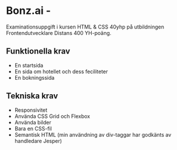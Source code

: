 # Bonz.ai - 
Examinationsuppgift i kursen HTML & CSS 40yhp på utbildningen Frontendutvecklare Distans 400 YH-poäng.

## Funktionella krav
- En startsida
- En sida om hotellet och dess feciliteter
- En bokningssida

## Tekniska krav
- Responsivitet
- Använda CSS Grid och Flexbox
- Använda bilder
- Bara en CSS-fil
- Semantisk HTML (min användning av div-taggar har godkänts av handledare Jesper)


